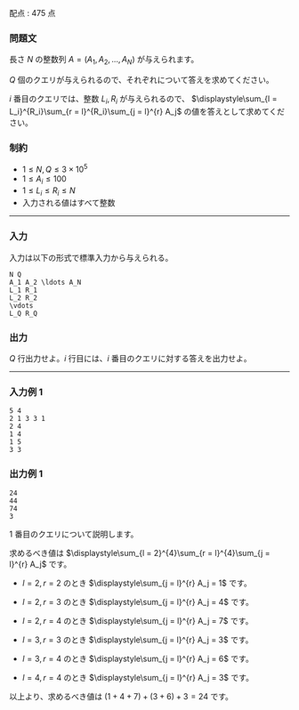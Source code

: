 配点 : $475$ 点

### 問題文

長さ $N$ の整数列 $A = (A_1, A_2, \ldots, A_N)$ が与えられます。

$Q$ 個のクエリが与えられるので、それぞれについて答えを求めてください。

$i$ 番目のクエリでは、整数 $L_i, R_i$ が与えられるので、 $\displaystyle\sum_{l = L_i}^{R_i}\sum_{r = l}^{R_i}\sum_{j = l}^{r} A_j$ の値を答えとして求めてください。

### 制約

  * $1 \leq N, Q \leq 3 \times 10^5$
  * $1 \leq A_i \leq 100$
  * $1 \leq L_i \leq R_i \leq N$
  * 入力される値はすべて整数



* * *

### 入力

入力は以下の形式で標準入力から与えられる。
    
    
    N Q
    A_1 A_2 \ldots A_N
    L_1 R_1
    L_2 R_2
    \vdots
    L_Q R_Q

### 出力

$Q$ 行出力せよ。$i$ 行目には、$i$ 番目のクエリに対する答えを出力せよ。

* * *

### 入力例 1
    
    
    5 4
    2 1 3 3 1
    2 4
    1 4
    1 5
    3 3

### 出力例 1
    
    
    24
    44
    74
    3

$1$ 番目のクエリについて説明します。

求めるべき値は $\displaystyle\sum_{l = 2}^{4}\sum_{r = l}^{4}\sum_{j = l}^{r} A_j$ です。

  * $l = 2, r = 2$ のとき $\displaystyle\sum_{j = l}^{r} A_j = 1$ です。

  * $l = 2, r = 3$ のとき $\displaystyle\sum_{j = l}^{r} A_j = 4$ です。

  * $l = 2, r = 4$ のとき $\displaystyle\sum_{j = l}^{r} A_j = 7$ です。

  * $l = 3, r = 3$ のとき $\displaystyle\sum_{j = l}^{r} A_j = 3$ です。

  * $l = 3, r = 4$ のとき $\displaystyle\sum_{j = l}^{r} A_j = 6$ です。

  * $l = 4, r = 4$ のとき $\displaystyle\sum_{j = l}^{r} A_j = 3$ です。




以上より、求めるべき値は $(1 + 4 + 7) + (3 + 6) + 3 = 24$ です。
